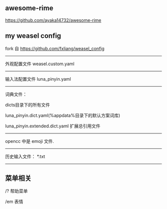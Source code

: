 ## awesome-rime

https://github.com/ayaka14732/awesome-rime


## my weasel config
fork 自 https://github.com/fxliang/weasel_config

----
外观配置文件 weasel.custom.yaml

----
输入法配置文件 luna_pinyin.yaml

----

词典文件：

dicts目录下的所有文件

luna_pinyin.dict.yaml(%appdata%目录下的默认方案词库)

luna_pinyin.extended.dict.yaml 扩展总引用文件

----
opencc 中是 emoji 文件.

---

历史输入文件：
*.txt

---

## 菜单相关

/? 帮助菜单

/em 表情
